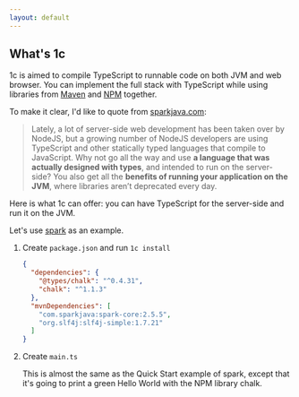 ```yaml
---
layout: default
---
```


## What's 1c

1c is aimed to compile TypeScript to runnable code on both JVM and web browser. You can implement the full stack with TypeScript while using libraries from [Maven](https://maven.apache.org/) and [NPM](https://www.npmjs.com/) together.

To make it clear, I'd like to quote from [sparkjava.com](http://sparkjava.com/):

> Lately, a lot of server-side web development has been taken over by NodeJS, but a growing number of NodeJS developers are using TypeScript and other statically typed languages that compile to JavaScript. Why not go all the way and use **a language that was actually designed with types**, and intended to run on the server-side? You also get all the **benefits of running your application on the JVM**, where libraries aren’t deprecated every day.

Here is what 1c can offer: you can have TypeScript for the server-side and run it on the JVM.

Let's use [spark](http://sparkjava.com/) as an example.

1. Create `package.json` and run `1c install`

    ```json
    {
      "dependencies": {
        "@types/chalk": "^0.4.31",
        "chalk": "^1.1.3"
      },
      "mvnDependencies": [
        "com.sparkjava:spark-core:2.5.5",
        "org.slf4j:slf4j-simple:1.7.21"
      ]
    }
    ```

2. Create `main.ts`

    This is almost the same as the Quick Start example of spark, except that it's going to print a green Hello World with the NPM library chalk.

